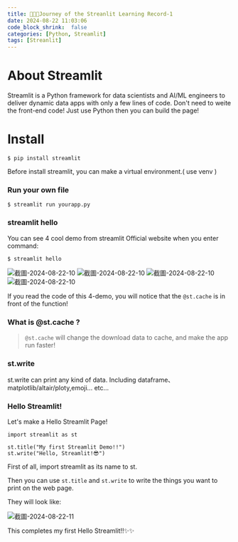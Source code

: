 ```yaml
---
title: 👩🏻‍💻Journey of the Streanlit Learning Record-1
date: 2024-08-22 11:03:06
code_block_shrink:  false
categories: [Python, Streamlit]
tags: [Streanlit]
---
```

# About Streamlit
Streamlit is a Python framework for data scientists and AI/ML engineers to deliver dynamic data apps with only a few lines of code. Don't need to weite the front-end code! Just use Python then you can build the page!
<!-- more -->

# Install
```shell!
$ pip install streamlit
```

Before install streamlit, you can make a virtual environment.( use venv )

### Run your own file
```shell!
$ streamlit run yourapp.py
```

### streamlit hello
You can see 4 cool demo from streamlit Official website when you enter command:
```shell!
$ streamlit hello
```

![截圖-2024-08-22-10](https://chiehhhaa.github.io/picx-images-hosting/截圖-2024-08-22-10.30.47.3gobwsm7sa.webp)
![截圖-2024-08-22-10](https://chiehhhaa.github.io/picx-images-hosting/截圖-2024-08-22-10.30.52.4jo17oi1ny.webp)
![截圖-2024-08-22-10](https://chiehhhaa.github.io/picx-images-hosting/截圖-2024-08-22-10.31.03.839yxhkrg6.webp)
![截圖-2024-08-22-10](https://chiehhhaa.github.io/picx-images-hosting/截圖-2024-08-22-10.31.12.60u69fm6ex.webp)

If you read the code of this 4-demo, you will notice that the `@st.cache` is in front of the function!

### What is @st.cache ?
> `@st.cache` will change the download data to cache, and make the app run faster!

### st.write
st.write can print any kind of data. Including dataframe、matplotlib/altair/ploty,emoji... etc...

### Hello Streamlit!

Let's make a Hello Streamlit Page!

```python!
import streamlit as st

st.title("My first Streamlit Demo!!")
st.write("Hello, Streamlit!😎")
```
First of all, import streamlit as its name to st.

Then you can use `st.title` and `st.write` to write the things you want to print on the web page.

They will look like:

![截圖-2024-08-22-11](https://chiehhhaa.github.io/picx-images-hosting/截圖-2024-08-22-11.07.39.4jo17oilrl.webp)

This completes my first Hello Streamlit!!✨✨

